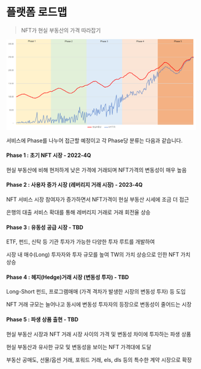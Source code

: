 # 플랫폼 로드맵

> NFT가 현실 부동산의 가격 따라잡기

![](../.gitbook/assets/roadmap.png)

서비스에 Phase를 나누어 접근할 예정이고 각 Phase당 분류는 다음과 같습니다.

#### Phase 1 : **초기 NFT 시장 - 2022-4Q**

현실 부동산에 비해 현저하게 낮은 가격에 거래되며 NFT가격의 변동성이 매우 높음

#### Phase 2 : **사용자 증가 시장 (레버리지 거래 시장) - 2023-4Q**

NFT 서비스 시장 참여자가 증가하면서 NFT가격이 현실 부동산 시세에 조금 더 접근

은행의 대출 서비스 확대를 통해 레버리지 거래로 거래 회전율 상승

#### Phase 3 : **유동성 공급 시장 - TBD**

ETF, 펀드, 신탁 등 기관 투자가 가능한 다양한 투자 루트를 개발하여

시장 내 매수(Long) 투자자와 투자 규모를 높여 TW의 가치 상승으로 인한 NFT 가치 상승

#### Phase 4 : **헤지(Hedge)거래 시장 (변동성 투자) - TBD**

Long-Short 펀드, 프로그램매매 (가격 격차가 발생한 시장의 변동성 투자) 등 도입

NFT 거래 규모는 늘어나고 동시에 변동성 투자자의 등장으로 변동성이 줄어드는 시장

#### Phase 5 : **파생 상품 출현 - TBD**

현실 부동산 시장과 NFT 거래 시장 사이의 가격 및 변동성 차이에 투자하는 파생 상품

현실 부동산과 유사한 규모 및 변동성을 보이는 NFT 가격대에 도달

부동산 공매도, 선물/옵션 거래, 포워드 거래, els, dls 등의 특수한 계약 시장으로 확장

